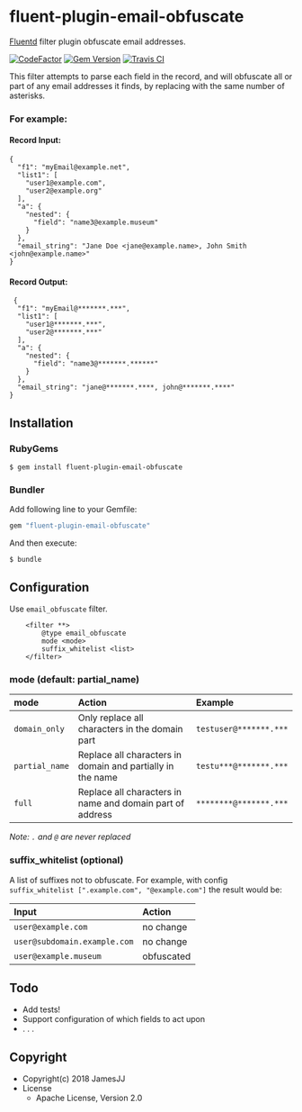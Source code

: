# fluent-plugin-email-obfuscate

[Fluentd](https://fluentd.org/) filter plugin obfuscate email addresses.

[![CodeFactor](https://www.codefactor.io/repository/github/JamesJJ/fluent-plugin-email-obfuscate/badge)](https://www.codefactor.io/repository/github/JamesJJ/fluent-plugin-email-obfuscate)
[![Gem Version](https://badge.fury.io/rb/fluent-plugin-email-obfuscate.svg)](https://badge.fury.io/rb/fluent-plugin-email-obfuscate)
[![Travis CI](https://travis-ci.com/JamesJJ/fluent-plugin-email-obfuscate.svg?branch=master)](https://travis-ci.com/JamesJJ/fluent-plugin-email-obfuscate)

This filter attempts to parse each field in the record, and will obfuscate all or part of any email addresses it finds, by replacing with the same number of asterisks.

### For example:

#### Record Input:

```
{
  "f1": "myEmail@example.net",
  "list1": [
    "user1@example.com",
    "user2@example.org"
  ],
  "a": {
    "nested": {
      "field": "name3@example.museum"
    }
  },
  "email_string": "Jane Doe <jane@example.name>, John Smith <john@example.name>"
}
```

#### Record Output:

```
 {
  "f1": "myEmail@*******.***",
  "list1": [
    "user1@*******.***",
    "user2@*******.***"
  ],
  "a": {
    "nested": {
      "field": "name3@*******.******"
    }
  },
  "email_string": "jane@*******.****, john@*******.****"
}
```

## Installation

### RubyGems

```
$ gem install fluent-plugin-email-obfuscate
```

### Bundler

Add following line to your Gemfile:

```ruby
gem "fluent-plugin-email-obfuscate"
```

And then execute:

```
$ bundle
```

## Configuration

Use `email_obfuscate` filter.

```
    <filter **>
        @type email_obfuscate
        mode <mode>
        suffix_whitelist <list>
    </filter>
```

### mode (default: partial_name)

mode            | Action | Example
:--             | :--    | :-- 
`domain_only`   | Only replace all characters in the domain part | `testuser@*******.***`
`partial_name`  | Replace all characters in domain and partially in the name | `testu***@*******.***`
`full`          | Replace all characters in name and domain part of address | `********@*******.***`

_Note: `.` and `@` are never replaced_

### suffix_whitelist (optional)

A list of suffixes not to obfuscate. For example, with config `suffix_whitelist [".example.com", "@example.com"]` the result would be:

Input                        | Action 
:--                          | :--   
`user@example.com`           | no change
`user@subdomain.example.com` | no change
`user@example.museum`        | obfuscated

## Todo

* Add tests!
* Support configuration of which fields to act upon
* . . .

## Copyright

* Copyright(c) 2018 JamesJJ 
* License
  * Apache License, Version 2.0
